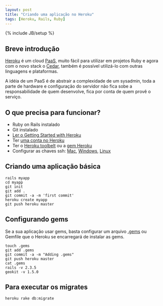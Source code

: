 ```yaml
--- 
layout: post
title: "Criando uma aplicação no Heroku"
tags: [Heroku, Rails, Ruby]
---
```

{% include JB/setup %}

## Breve introdução

[Heroku](http://heroku.com/) é um cloud [PaaS](http://en.wikipedia.org/wiki/Platform_as_a_service), muito fácil para utilizar em projetos Ruby e agora com o novo stack o [Cedar](https://devcenter.heroku.com/articles/cedar), também é possível utilizá-lo com outras linguagens e plataformas.

A idéia de um PaaS é de abstrair a complexidade de um sysadmin, toda a parte de hardware e configuração do servidor não fica sobe a responsabilidade de quem desenvolve, fica por conta de quem provê o serviço.

## O que precisa para funcionar?

* Ruby on Rails instalado
* Git instalado
* [Ler o Getting Started with Heroku](https://devcenter.heroku.com/articles/quickstart)
* Ter [uma conta no Heroku](http://heroku.com/signup)
* Ter o [Heroku toolbelt](https://toolbelt.heroku.com/) ou a [gem Heroku](http://rubygems.org/gems/heroku)
* Configurar as chaves ssh: [Mac](http://help.github.com/mac-key-setup/), [Windows](http://help.github.com/msysgit-key-setup/), [Linux](http://help.github.com/linux-key-setup/)

## Criando uma aplicação básica

    rails myapp
    cd myapp
    git init
    git add .
    git commit -a -m 'first commit'
    heroku create myapp
    git push heroku master

## Configurando gems

Se a sua aplicação usar gems, basta configurar um arquivo [.gems](http://docs.heroku.com/gems) ou Gemfile que o Heroku se encarregará de instalar as gems.

    touch .gems
    git add .gems
    git commit -a -m "Adding .gems"
    git push heroku master
    cat .gems
    rails -v 2.3.5
    geokit -v 1.5.0

## Para executar os migrates

    heroku rake db:migrate

